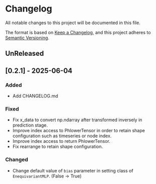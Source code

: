 # Changelog

All notable changes to this project will be documented in this file.

The format is based on [Keep a Changelog](https://keepachangelog.com/en/1.0.0/),
and this project adheres to [Semantic Versioning](https://semver.org/spec/v2.0.0.html).


## UnReleased

## [0.2.1] - 2025-06-04
### Added
* Add CHANGELOG.md

### Fixed
* Fix x_data to convert np.ndarray after transformed inversely in prediction stage. 
* Improve index access to PhlowerTensor in order to retain shape configuration such as timeseries or node index.
* Improve index access to return PhlowerTensor.
* Fix rearrange to retain shape configuration.

### Changed
* Change default value of `bias` parameter in setting class of `EnequivariantMLP`. (False -> True)

